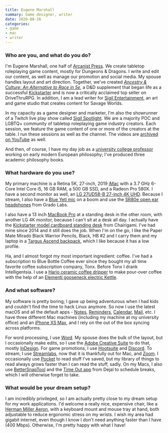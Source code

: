```yaml
---
title: Eugene Marshall
summary: Game designer, writer
date: 2020-08-26
categories:
- game
- mac
- writer
---
```


### Who are you, and what do you do?

I'm Eugene Marshall, one half of [Arcanist Press](https://arcanistpress.com/ "A tabletop games studio."). We create tabletop roleplaying game content, mostly for Dungeons & Dragons. I write and edit our content, as well as manage our promotion and social media. My spouse handles layout and art direction. Together, we've created [_Ancestry & Culture: An Alternative to Race in 5e_](https://www.drivethrurpg.com/product/314622 "Eugene's D&D book about race and ancestry."), a D&D supplement that began life as a successful [Kickstarter](https://www.kickstarter.com/projects/eugenemarshall/ancestry-and-culture-an-alternative-to-race-in-5e/ "Eugene's Kickstarter for his D&D supplement.") and is now a critically acclaimed top seller on DriveThruRPG. In addition, I am a lead writer for [Sigil Entertainment](https://sigil.info/ "An art/game studio."), an art and game studio that creates content for Savage Worlds. 

In my capacity as a game designer and marketer, I'm also the showrunner of a Twitch live play show called [Sigil Spotlight](https://www.twitch.tv/sigil_entertainment "A group of RPG industry creators streaming on Twitch."). We are a majority POC and LGBTQ+ community of tabletop roleplaying game industry creators. Each session, we feature the game content of one or more of the creators at the table. I run these sessions as well as the channel. The videos are [archived on YouTube](https://www.youtube.com/playlist?list=PLI8Y9H22eZN6DDiklpQnSAFZRcaxoqTwY "An archive of Sigil Spotlight recording on YouTube.") as well.

And then, of course, I have my day job as a [university college professor](https://sites.google.com/site/eugenemarshall/ "Eugene's homepage.") working on early modern European philosophy; I've produced three academic philosophy books.

### What hardware do you use?

My primary machine is a Retina 5K, 27-inch, 2019 [iMac][] with a 3.7 GHz 6-Core Intel Core i5, 16 GB RAM, a 500 GB SSD, and a Radeon Pro 580X. I have a second monitor as well, an [LG 27UD58-B 27-inch 4K UHD][27ud58-b]. Because I stream, I also have a [Blue Yeti mic][yeti] on a boom and use the [SR80e open ear headphones][sr80e] from Grado Labs. 

I also have a 13 inch [MacBook Pro][macbook-pro] at a standing desk in the other room, with another LG 4K monitor, because I can't sit at a desk all day. I actually have the [Kickstarter model cardboard standing desk][kickstarter-standing-desk] from Chairigami. I've had mine since 2014 and it still does the job. When I'm on the go, I like the Paper Mate Mirado Black Warrior Pencils, Black, HB #2 and I carry them and my laptop in a [Targus Ascend backpack][ascend], which I like because it has a low profile. 

Ha, and I almost forgot my most important ingredient: coffee. I've had a subscription to Blue Bottle Coffee ever since they bought my all time favorite coffee subscription company, Tonx. Before Tonx I drank Intelligentsia. I use a [Hario ceramic coffee dripper][v60] to make pour-over coffee with the help of an [Elementi gooseneck electric Kettle][electric-gooseneck-kettle].

### And what software?

My software is pretty boring; I gave up being adventurous when I had kids and couldn't find the time to hack Linux anymore. So now I use the latest macOS and all the default apps - [Notes][], [Reminders][], [Calendar][], [Mail][], etc. I have three different Mac machines (including my machine at my university office) and an [iPhone XS Max][iphone-xs-max], and I rely on the out of the box syncing across platforms.

For word processing, I use [Word][]. My spouse does the bulk of the layout, but I occasionally make edits, so I use the [Adobe Creative Suite][creative-suite] to do that, mostly [InDesign][]. For game promotions, I use [Hootsuite][] and [Discord][]. To stream, I use [Streamlabs][], now that it is thankfully out for Mac, and [Zoom][]. I occasionally use [Pocket][] to read stuff I've saved, but my library of things to read always grows faster than I can read the stuff, sadly. On my Macs, I also use [BetterSnapTool][] and the [Time Out app][time-out] from Dejal to schedule breaks, which I will otherwise forget to take.

### What would be your dream setup?

I am incredibly privileged, so I am actually pretty close to my dream setup for my work applications. I'd welcome a really nice, expensive chair, like a [Herman Miller Aeron][aeron], with a keyboard mount and mouse tray at hand, both adjustable to reduce ergonomic stress on my wrists. I wish my area had gigabit internet, even though I know I don't need anything faster than I have (400 Mbps). Otherwise, I'm pretty happy with what I have!

[27ud58-b]: http://web.archive.org/web/20230706214709/https://www.lg.com/us/monitors/lg-27ud58-b-4k-uhd-led-monitor "A 27 inch LED monitor."
[aeron]: https://www.hermanmiller.com/products/seating/office-chairs/aeron-chairs/ "A work chair."
[ascend]: https://us.targus.com/products/ascend-16-inch-laptop-backpack-black-tsb710us "A laptop backpack."
[bettersnaptool]: https://apps.apple.com/us/app/bettersnaptool/id417375580 "Window management software for the Mac."
[calendar]: https://en.wikipedia.org/wiki/Calendar_(Apple) "The calendar software included with macOS."
[creative-suite]: https://www.adobe.com/creativecloud.html "A collection of design tools."
[discord]: https://discord.com/ "A voice and text chat service."
[electric-gooseneck-kettle]: http://web.archive.org/web/20211127014805/https://elementi.co/collections/kettle/products/elementi-electric-gooseneck-kettle "An electric gooseneck kettle."
[hootsuite]: https://www.hootsuite.com/ "A social media management service."
[imac]: https://www.apple.com/imac-24/ "An all-in-one computer."
[indesign]: https://www.adobe.com/products/indesign.html "A desktop/web publishing application."
[iphone-xs-max]: https://en.wikipedia.org/wiki/IPhone_XS "A 6.46 inch smartphone."
[kickstarter-standing-desk]: http://web.archive.org/web/20230131075817/https://www.chairigami.com/product-page/kickstarter-standing-desk "A cardboard standing desk."
[macbook-pro]: https://www.apple.com/macbook-pro/ "A laptop."
[mail]: https://en.wikipedia.org/wiki/Mail_(application) "The default Mac OS X mail client."
[notes]: https://en.wikipedia.org/wiki/Notes_(Apple) "A note-taking application included with Mac OS X."
[pocket]: https://getpocket.com/en/ "A service for storing links to look at later on."
[reminders]: https://support.apple.com/guide/icloud/mmc0cd794a/ "A to-do list included with Mac OS X."
[sr80e]: https://gradolabs.com/headphones/prestige-series/item/128-sr80x "On-ear headphones."
[streamlabs]: https://streamlabs.com/ "A streaming service."
[time-out]: https://www.dejal.com/timeout/ "A Mac break reminder tool."
[v60]: http://web.archive.org/web/20200413053744/https://www.hario.jp/sp_v60series.html "A coffee dripper."
[word]: https://www.microsoft.com/en-us/microsoft-365/word "A document editor."
[yeti]: http://web.archive.org/web/20160413134343/http://www.bluemic.com:80/yeti/ "A USB microphone."
[zoom]: http://web.archive.org/web/20200914231305/http://www.logicalshift.demon.co.uk/mac/zoom.html "A Mac app to play interactive fiction."
